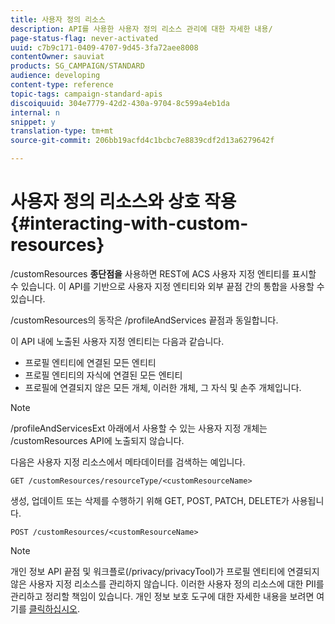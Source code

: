 ```yaml
---
title: 사용자 정의 리소스
description: API를 사용한 사용자 정의 리소스 관리에 대한 자세한 내용/
page-status-flag: never-activated
uuid: c7b9c171-0409-4707-9d45-3fa72aee8008
contentOwner: sauviat
products: SG_CAMPAIGN/STANDARD
audience: developing
content-type: reference
topic-tags: campaign-standard-apis
discoiquuid: 304e7779-42d2-430a-9704-8c599a4eb1da
internal: n
snippet: y
translation-type: tm+mt
source-git-commit: 206bb19acfd4c1bcbc7e8839cdf2d13a6279642f

---
```



# 사용자 정의 리소스와 상호 작용 {#interacting-with-custom-resources}


/customResources **종단점을** 사용하면 REST에 ACS 사용자 지정 엔티티를 표시할 수 있습니다. 이 API를 기반으로 사용자 지정 엔티티와 외부 끝점 간의 통합을 사용할 수 있습니다.

/customResources의 동작은 /profileAndServices 끝점과 동일합니다.

이 API 내에 노출된 사용자 지정 엔티티는 다음과 같습니다.

* 프로필 엔티티에 연결된 모든 엔티티
* 프로필 엔티티의 자식에 연결된 모든 엔티티
* 프로필에 연결되지 않은 모든 개체, 이러한 개체, 그 자식 및 손주 개체입니다.

>[!NOTE]
>/profileAndServicesExt 아래에서 사용할 수 있는 사용자 지정 개체는 /customResources API에 노출되지 않습니다.

다음은 사용자 지정 리소스에서 메타데이터를 검색하는 예입니다.

```
GET /customResources/resourceType/<customResourceName>
```

생성, 업데이트 또는 삭제를 수행하기 위해 GET, POST, PATCH, DELETE가 사용됩니다.

```
POST /customResources/<customResourceName>
```

>[!NOTE]
>개인 정보 API 끝점 및 워크플로(/privacy/privacyTool)가 프로필 엔티티에 연결되지 않은 사용자 지정 리소스를 관리하지 않습니다.
>이러한 사용자 정의 리소스에 대한 PII를 관리하고 정리할 책임이 있습니다. 개인 정보 보호 도구에 대한 자세한 내용을 보려면 여기를 [클릭하십시오](../../api/using/privacy-management.md).
